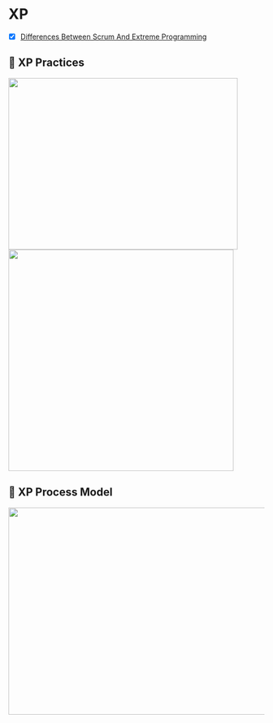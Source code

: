 # XP

- [x] [Differences Between Scrum And Extreme Programming](https://www.mountaingoatsoftware.com/blog/differences-between-scrum-and-extreme-programming)

## 🔹 XP Practices

<img src="https://github.com/ShafayetB/Coursera/blob/master/Software-Development-Lifecycle/Agile%20Development/Week%204/XP%20Practices%201.png" width="451" height="338">

<img src="https://github.com/ShafayetB/Coursera/blob/master/Software-Development-Lifecycle/Agile%20Development/Week%204/XP%20Practices%202.png" width="443" height="436">

## 🔹 XP Process Model

<img src="https://github.com/ShafayetB/Coursera/blob/master/Software-Development-Lifecycle/Agile%20Development/Week%204/XP%20Process%20Model.png" width="770" height="408">


